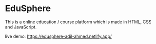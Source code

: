 # EduSphere
 This is a online education / course platform which is made in HTML, CSS and JavaScript.


live demo: https://edusphere-adil-ahmed.netlify.app/

